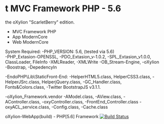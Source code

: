 t
MVC Framework PHP - 5.6
===================================

 the oXylion "ScarletBerry" edition. 
 - MVC Framework PHP
 - App ModernCore
 - Web ModernCore

System Required:
  -PHP_VERSION: 5.6, (tested via 5.6)  
    -PHP_Extasion-OPENSSL,
    -PDO_Extasion_v-1.0.2,
    -SPL_Extasion_v1.0.0,     
        ClassLoader, FileInfo
    -XMLReader, -XMLWrite
    -OB_Stream-Engine,
    -oXylion
        -Boostrap, -DepedencyIn
    
    
  -EndoPHP\Lib\StaticFront-End:
    -HelperHTML5.class, HelperCSS3.class,
    -HelperJSrc.class, HelperjQuery.class,
    -GC_Handler.class, Fonts&Colors.class,
    -Twitter BootstrapJS v3.1.1.

  -oXylion_Framework.vendor
    -AModel.class, -AView.class, -AController.class,
    -oxyController.class, -FrontEnd_Controller.class 
    -oxyACL_service.class, -Config.class, -Cache.class

oXylion-WebApp(build) - PHP[5.6] Framework
[![Build Status](https://travis-ci.org/oXylion/framework-standard.svg?branch=dev)](https://travis-ci.org/oXylion/framework-standard)
